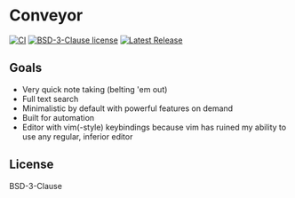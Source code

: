 # Conveyor

[![CI](https://github.com/RobinThrift/conveyor/actions/workflows/test_and_lint.yaml/badge.svg)](https://github.com/RobinThrift/conveyor/actions/workflows/test_and_lint.yaml)
[![BSD-3-Clause license](https://img.shields.io/github/license/RobinThrift/conveyor?style=flat-square)](https://github.com/RobinThrift/conveyor/blob/main/LICENSE)
[![Latest Release](https://img.shields.io/github/v/tag/RobinThrift/conveyor?sort=semver&style=flat-square)](https://github.com/RobinThrift/conveyor/releases/latest)

## Goals

- Very quick note taking (belting 'em out)
- Full text search
- Minimalistic by default with powerful features on demand
- Built for automation
- Editor with vim(-style) keybindings because vim has ruined my ability to use any regular, inferior editor

## License

BSD-3-Clause

